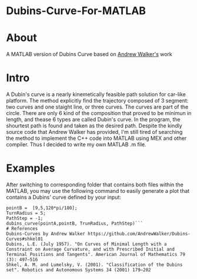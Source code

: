 # Dubins-Curve-For-MATLAB
# About
A MATLAB version of Dubins Curve based on [Andrew Walker's](https://github.com/AndrewWalker/Dubins-Curves#shkel01) work

# Intro
A Dubin's curve is a nearly kinemetically feasible path solution for car-like platform. The method explicitly find the trajectory composed of 3 segment: two curves and one staight line, or three curves. The curves are part of the circle. There are only 6 kind of the composition that proved to be minimun in length, and thease 6 types are called Dubin's curve. In the program,  the shourtest path is found and taken as the desired path.
Despite the kindly source code that Andrew Walker has provided, I'm still tired of searching the method to implement the C++ code into MATLAB using MEX and other compiler. Thus I decided to write my own MATLAB .m file.
# Examples
After switching to corresponding folder that contains both files within the MATLAB, you may use the following command to easily generate a plot that contains a Dubins' curve defined by your input:
```pointA = [1,2,0*pi/180];
pointB =  [9,5,120*pi/180];
TurnRadius = 5;
PathStep = -1;
dubins_curve(pointA,pointB, TrunRadius, PathStep)```
# References
Dubins-Curves by Andrew Walker https://github.com/AndrewWalker/Dubins-Curves#shkel01
Dubins, L.E. (July 1957). "On Curves of Minimal Length with a Constraint on Average Curvature, and with Prescribed Initial and Terminal Positions and Tangents". American Journal of Mathematics 79 (3): 497–516
Shkel, A. M. and Lumelsky, V. (2001). "Classification of the Dubins set". Robotics and Autonomous Systems 34 (2001) 179–202

